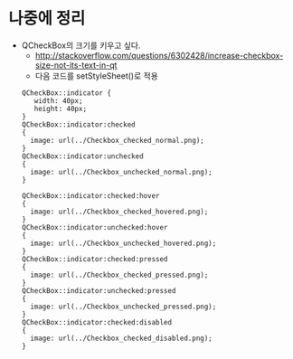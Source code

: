 # 나중에 정리
- QCheckBox의 크기를 키우고 싶다.
  - http://stackoverflow.com/questions/6302428/increase-checkbox-size-not-its-text-in-qt
  - 다음 코드를 setStyleSheet()로 적용
  ```
  QCheckBox::indicator {
     width: 40px;
     height: 40px;
  }
  QCheckBox::indicator:checked
  {
    image: url(../Checkbox_checked_normal.png);
  }
  QCheckBox::indicator:unchecked
  {
    image: url(../Checkbox_unchecked_normal.png);
  }

  QCheckBox::indicator:checked:hover
  {
    image: url(../Checkbox_checked_hovered.png);
  }
  QCheckBox::indicator:unchecked:hover
  {
    image: url(../Checkbox_unchecked_hovered.png);
  }
  QCheckBox::indicator:checked:pressed
  {
    image: url(../Checkbox_checked_pressed.png);
  }
  QCheckBox::indicator:unchecked:pressed
  {
    image: url(../Checkbox_unchecked_pressed.png);
  }
  QCheckBox::indicator:checked:disabled
  {
    image: url(../Checkbox_checked_disabled.png);
  }
  ```
